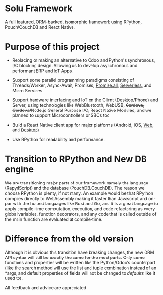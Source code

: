 # Solu Framework
A full featured, ORM-backed, isomorphic framework using RPython, Pouch/CouchDB and React Native.

# Purpose of this project
- Replacing or making an alternative to Odoo and Python's synchronous, I/O blocking design. Allowing us to develop asynchronous and performant ERP and IoT Apps.

- Support some parallel programming paradigms consisting of Threads/Worker, Async-Await, Promises, [Promise.all](https://medium.freecodecamp.org/promise-all-in-javascript-with-example-6c8c5aea3e32), [Serverless](https://en.m.wikipedia.org/wiki/Serverless_computing), and Micro Services.

- Support hardware interfacing and IoT on the Client (Desktop/Phone) and Server, using technologies like WebBluetooth, WebUSB, <del>Cordova, Cordova/</del>Node.js General Purpose I/O, React Native Modules, and we planned to support Microcontrollers or SBCs too

- Build a React Native client app for major platforms (Android, iOS, [Web](https://docs.expo.io/workflow/web/), and [Desktop](https://microsoft.github.io/react-native-windows/))

- Use RPython for readability and performance.

# Transition to RPython and New DB engine
We are transitioning major parts of our framework namely the language (RapydScript) and the database (PouchDB/CouchDB). The reason we choose RPython is plenty, if not many. An example would be that RPython compiles directly to WebAssembly making it faster than Javascript and on-par with the hottest languages like Rust and Go, and it is a great language to apply compile-time computation, execution, and code refactoring as every global variables, function decorators, and any code that is called outside of the main function are evaluated at compile-time.

# Difference from the old version
Although it is obvious this transition have breaking changes, the new ORM API syntax will still be exactly the same for the most parts. Only some functions and properties will be written like the Python/Odoo's counterpart (like the search method will use the list and tuple combination instead of an \*args, and default properties of fields will not be changed to *defaults* like it used to).

All feedback and advice are appreciated
